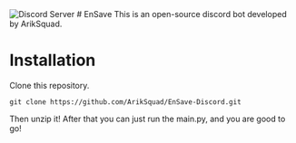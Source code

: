  <img src="https://discordapp.com/api/guilds/770634445370687519/widget.png?style=shield" alt="Discord Server">
  </a>
# EnSave
This is an open-source discord bot developed by ArikSquad.

# Installation
Clone this repository.
```
git clone https://github.com/ArikSquad/EnSave-Discord.git
```
Then unzip it!
After that you can just run the main.py, and you are good to go!
